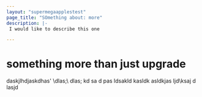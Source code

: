 ```yaml
---
layout: "supermegaapplestest"
page_title: "SOmething about: more"
description: |-
 I would like to describe this one

---
```


# something more than just upgrade

daskjlhdjaskdhas' \dlas;\ dlas;
kd 
sa d
pas ldsakld
 kasldk asldkjas ljd\ksaj d
lasjd 
